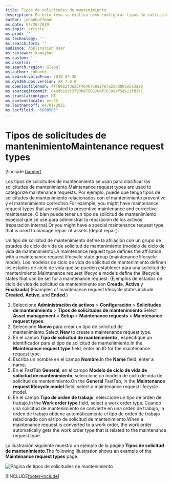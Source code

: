 ```yaml
---
title: Tipos de solicitudes de mantenimiento
description: En este tema se explica cómo configurar tipos de solicitudes de mantenimiento en Administración de activos.
author: johanhoffmann
ms.date: 07/26/2019
ms.topic: article
ms.prod: ''
ms.technology: ''
ms.search.form: ''
audience: Application User
ms.reviewer: kamaybac
ms.custom: ''
ms.assetid: ''
ms.search.region: Global
ms.author: johanho
ms.search.validFrom: 2019-07-30
ms.dyn365.ops.version: AX 7.0.0
ms.openlocfilehash: 4ff80b2f3e23f46467b8a2fe7a2abd805e5e3a20
ms.sourcegitcommit: 0e8db169c3f90bd750826af76709ef5d621fd377
ms.translationtype: HT
ms.contentlocale: es-ES
ms.lasthandoff: 04/01/2021
ms.locfileid: "5808505"
---
```

# <a name="maintenance-request-types"></a><span data-ttu-id="ae47a-103">Tipos de solicitudes de mantenimiento</span><span class="sxs-lookup"><span data-stu-id="ae47a-103">Maintenance request types</span></span>

[!include [banner](../../includes/banner.md)]

 

<span data-ttu-id="ae47a-104">Los tipos de solicitudes de mantenimiento se usan para clasificar las solicitudes de mantenimiento.</span><span class="sxs-lookup"><span data-stu-id="ae47a-104">Maintenance request types are used to categorize maintenance requests.</span></span> <span data-ttu-id="ae47a-105">Por ejemplo, puede que tenga tipos de solicitudes de mantenimiento relacionados con el mantenimiento preventivo y el mantenimiento correctivo.</span><span class="sxs-lookup"><span data-stu-id="ae47a-105">For example, you might have maintenance request types that are related to preventive maintenance and corrective maintenance.</span></span> <span data-ttu-id="ae47a-106">O bien puede tener un tipo de solicitud de mantenimiento especial que se use para administrar la reparación de los activos (reparación interna).</span><span class="sxs-lookup"><span data-stu-id="ae47a-106">Or you might have a special maintenance request type that is used to manage repair of assets (depot repair).</span></span>

<span data-ttu-id="ae47a-107">Un tipo de solicitud de mantenimiento define la afiliación con un grupo de estados de ciclo de vida de solicitud de mantenimiento (modelo de ciclo de vida de mantenimiento).</span><span class="sxs-lookup"><span data-stu-id="ae47a-107">A maintenance request type defines the affiliation with a maintenance request lifecycle state group (maintenance lifecycle model).</span></span> <span data-ttu-id="ae47a-108">Los modelos de ciclo de vida de solicitud de mantenimiento definen los estados de ciclo de vida que se pueden establecer para una solicitud de mantenimiento.</span><span class="sxs-lookup"><span data-stu-id="ae47a-108">Maintenance request lifecycle models define the lifecycle states that can be set for a maintenance request.</span></span> <span data-ttu-id="ae47a-109">(Ejemplos de estados de ciclo de vida de solicitud de mantenimiento son **Creada**, **Activa** y **Finalizada**).</span><span class="sxs-lookup"><span data-stu-id="ae47a-109">(Examples of maintenance request lifecycle states include **Created**, **Active**, and **Ended**.)</span></span>

1. <span data-ttu-id="ae47a-110">Seleccione **Administración de activos** \> **Configuración** \> **Solicitudes de mantenimiento** \> **Tipos de solicitudes de mantenimiento**.</span><span class="sxs-lookup"><span data-stu-id="ae47a-110">Select **Asset management** \> **Setup** \> **Maintenance requests** \> **Maintenance request types**.</span></span>
2. <span data-ttu-id="ae47a-111">Seleccione **Nuevo** para crear un tipo de solicitud de mantenimiento.</span><span class="sxs-lookup"><span data-stu-id="ae47a-111">Select **New** to create a maintenance request type.</span></span>
3. <span data-ttu-id="ae47a-112">En el campo **Tipo de solicitud de mantenimiento** , especifique un identificador para el tipo de solicitud de mantenimiento.</span><span class="sxs-lookup"><span data-stu-id="ae47a-112">In the **Maintenance request type** field, enter an ID for the maintenance request type.</span></span>
4. <span data-ttu-id="ae47a-113">Escriba un nombre en el campo **Nombre**.</span><span class="sxs-lookup"><span data-stu-id="ae47a-113">In the **Name** field, enter a name.</span></span>
5. <span data-ttu-id="ae47a-114">En el FastTab **General**, en el campo **Modelo de ciclo de vida de solicitud de mantenimiento**, seleccione un modelo de ciclo de vida de solicitud de mantenimiento.</span><span class="sxs-lookup"><span data-stu-id="ae47a-114">On the **General** FastTab, in the **Maintenance request lifecycle model** field, select a maintenance request lifecycle model.</span></span>
6. <span data-ttu-id="ae47a-115">En el campo **Tipo de orden de trabajo**, seleccione un tipo de orden de trabajo.</span><span class="sxs-lookup"><span data-stu-id="ae47a-115">In the **Work order type** field, select a work order type.</span></span> <span data-ttu-id="ae47a-116">Cuando una solicitud de mantenimiento se convierte en una orden de trabajo, la orden de trabajo obtiene automáticamente el tipo de orden de trabajo relacionado con el tipo de solicitud de mantenimiento.</span><span class="sxs-lookup"><span data-stu-id="ae47a-116">When a maintenance request is converted to a work order, the work order automatically gets the work order type that is related to the maintenance request type.</span></span>

<span data-ttu-id="ae47a-117">La ilustración siguiente muestra un ejemplo de la página **Tipos de solicitud de mantenimiento**.</span><span class="sxs-lookup"><span data-stu-id="ae47a-117">The following illustration shows an example of the **Maintenance request types** page.</span></span>

![Página de tipos de solicitudes de mantenimiento](media/07-setup-for-requests.png)


[!INCLUDE[footer-include](../../../includes/footer-banner.md)]